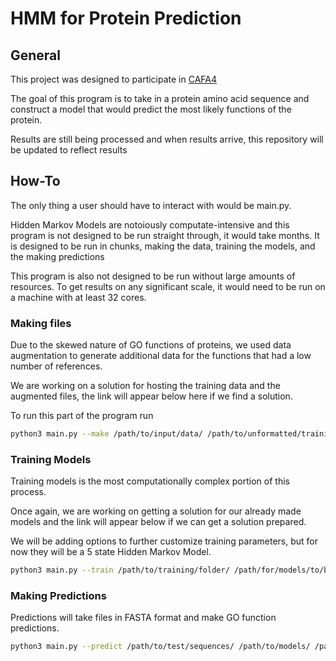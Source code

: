 # HMM for Protein Prediction 

## General 

This project was designed to participate in [CAFA4](https://www.biofunctionprediction.org/cafa/4/)

The goal of this program is to take in a protein amino acid sequence and construct a model that would predict the most likely functions of the protein. 

Results are still being processed and when results arrive, this repository will be updated to reflect results

## How-To 

The only thing a user should have to interact with would be main.py.

Hidden Markov Models are notoiously computate-intensive and this program is not designed to be run straight through, it would take months. It is designed to be run in chunks, making the data, training the models, and the making predictions

This program is also not designed to be run without large amounts of resources. To get results on any significant scale, it would need to be run on a machine with at least 32 cores. 

### Making files 

Due to the skewed nature of GO functions of proteins, we used data augmentation to generate additional data for the functions that had a low number of references.

We are working on a solution for hosting the training data and the augmented files, the link will appear below here if we find a solution. 

To run this part of the program run 
```bash
python3 main.py --make /path/to/input/data/ /path/to/unformatted/training/data/ /path/to/testing/data
```

### Training Models
Training models is the most computationally complex portion of this process. 

Once again, we are working on getting a solution for our already made models and the link will appear below if we can get a solution prepared. 

We will be adding options to further customize training parameters, but for now they will be a 5 state Hidden Markov Model. 

```bash
python3 main.py --train /path/to/training/folder/ /path/for/models/to/be/saved
```

### Making Predictions
Predictions will take files in FASTA format and make GO function predictions. 

```bash
python3 main.py --predict /path/to/test/sequences/ /path/to/models/ /path/to/save/output/files/
```